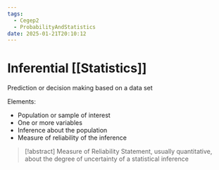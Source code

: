 ```yaml
---
tags:
  - Cegep2
  - ProbabilityAndStatistics
date: 2025-01-21T20:10:12
---
```


# Inferential [[Statistics]]

Prediction or decision making based on a data set

Elements:

- Population or sample of interest
- One or more variables
- Inference about the population
- Measure of reliability of the inference

> [!abstract] Measure of Reliability
> Statement, usually quantitative, about the degree of uncertainty of a statistical inference